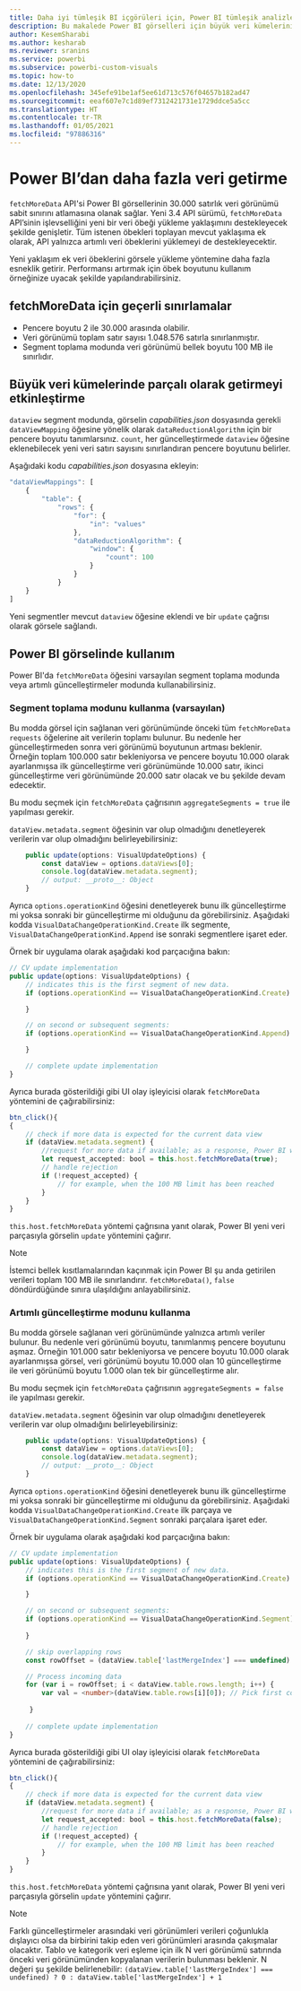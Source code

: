 ```yaml
---
title: Daha iyi tümleşik BI içgörüleri için, Power BI tümleşik analizlerinde Power BI'dan daha fazla veri getirme
description: Bu makalede Power BI görselleri için büyük veri kümelerini parçalı olarak getirmeyi etkinleştirme işlemi açıklanır. Power BI tümleşik analiz kullanarak daha iyi tümleşik BI içgörüleri elde edin.
author: KesemSharabi
ms.author: kesharab
ms.reviewer: sranins
ms.service: powerbi
ms.subservice: powerbi-custom-visuals
ms.topic: how-to
ms.date: 12/13/2020
ms.openlocfilehash: 345efe91be1af5ee61d713c576f04657b182ad47
ms.sourcegitcommit: eeaf607e7c1d89ef7312421731e1729ddce5a5cc
ms.translationtype: HT
ms.contentlocale: tr-TR
ms.lasthandoff: 01/05/2021
ms.locfileid: "97886316"
---
```

# <a name="fetch-more-data-from-power-bi"></a>Power BI’dan daha fazla veri getirme

`fetchMoreData` API'si Power BI görsellerinin 30.000 satırlık veri görünümü sabit sınırını atlamasına olanak sağlar. Yeni 3.4 API sürümü, `fetchMoreData` API’sinin işlevselliğini yeni bir veri öbeği yükleme yaklaşımını destekleyecek şekilde genişletir. Tüm istenen öbekleri toplayan mevcut yaklaşıma ek olarak, API yalnızca artımlı veri öbeklerini yüklemeyi de destekleyecektir.

Yeni yaklaşım ek veri öbeklerini görsele yükleme yöntemine daha fazla esneklik getirir. Performansı artırmak için öbek boyutunu kullanım örneğinize uyacak şekilde yapılandırabilirsiniz.

## <a name="limitations-of-fetchmoredata"></a>fetchMoreData için geçerli sınırlamalar

* Pencere boyutu 2 ile 30.000 arasında olabilir.
* Veri görünümü toplam satır sayısı 1.048.576 satırla sınırlanmıştır.
* Segment toplama modunda veri görünümü bellek boyutu 100 MB ile sınırlıdır.

## <a name="enable-a-segmented-fetch-of-large-datasets"></a>Büyük veri kümelerinde parçalı olarak getirmeyi etkinleştirme

`dataview` segment modunda, görselin *capabilities.json* dosyasında gerekli `dataViewMapping` öğesine yönelik olarak `dataReductionAlgorithm` için bir pencere boyutu tanımlarsınız. `count`, her güncelleştirmede `dataview` öğesine eklenebilecek yeni veri satırı sayısını sınırlandıran pencere boyutunu belirler.

Aşağıdaki kodu *capabilities.json* dosyasına ekleyin:

```typescript
"dataViewMappings": [
    {
        "table": {
            "rows": {
                "for": {
                    "in": "values"
                },
                "dataReductionAlgorithm": {
                    "window": {
                        "count": 100
                    }
                }
            }
    }
]
```

Yeni segmentler mevcut `dataview` öğesine eklendi ve bir `update` çağrısı olarak görsele sağlandı.

## <a name="usage-in-the-power-bi-visual"></a>Power BI görselinde kullanım

Power BI'da `fetchMoreData` öğesini varsayılan segment toplama modunda veya artımlı güncelleştirmeler modunda kullanabilirsiniz. 

### <a name="using-segments-aggregation-mode-default"></a>Segment toplama modunu kullanma (varsayılan)

Bu modda görsel için sağlanan veri görünümünde önceki tüm `fetchMoreData requests` öğelerine ait verilerin toplamı bulunur. Bu nedenle her güncelleştirmeden sonra veri görünümü boyutunun artması beklenir. Örneğin toplam 100.000 satır bekleniyorsa ve pencere boyutu 10.000 olarak ayarlanmışsa ilk güncelleştirme veri görünümünde 10.000 satır, ikinci güncelleştirme veri görünümünde 20.000 satır olacak ve bu şekilde devam edecektir.

Bu modu seçmek için `fetchMoreData` çağrısının `aggregateSegments = true` ile yapılması gerekir.

`dataView.metadata.segment` öğesinin var olup olmadığını denetleyerek verilerin var olup olmadığını belirleyebilirsiniz:

```typescript
    public update(options: VisualUpdateOptions) {
        const dataView = options.dataViews[0];
        console.log(dataView.metadata.segment);
        // output: __proto__: Object
    }
```

Ayrıca `options.operationKind` öğesini denetleyerek bunu ilk güncelleştirme mi yoksa sonraki bir güncelleştirme mi olduğunu da görebilirsiniz. Aşağıdaki kodda `VisualDataChangeOperationKind.Create` ilk segmente, `VisualDataChangeOperationKind.Append` ise sonraki segmentlere işaret eder.

Örnek bir uygulama olarak aşağıdaki kod parçacığına bakın:

```typescript
// CV update implementation
public update(options: VisualUpdateOptions) {
    // indicates this is the first segment of new data.
    if (options.operationKind == VisualDataChangeOperationKind.Create) {

    }

    // on second or subsequent segments:
    if (options.operationKind == VisualDataChangeOperationKind.Append) {

    }

    // complete update implementation
}
```

Ayrıca burada gösterildiği gibi UI olay işleyicisi olarak `fetchMoreData` yöntemini de çağırabilirsiniz:

```typescript
btn_click(){
{
    // check if more data is expected for the current data view
    if (dataView.metadata.segment) {
        //request for more data if available; as a response, Power BI will call update method
        let request_accepted: bool = this.host.fetchMoreData(true);
        // handle rejection
        if (!request_accepted) {
            // for example, when the 100 MB limit has been reached
        }
    }
}
```

`this.host.fetchMoreData` yöntemi çağrısına yanıt olarak, Power BI yeni veri parçasıyla görselin `update` yöntemini çağırır.

> [!NOTE]
> İstemci bellek kısıtlamalarından kaçınmak için Power BI şu anda getirilen verileri toplam 100 MB ile sınırlandırır. `fetchMoreData()`, `false` döndürdüğünde sınıra ulaşıldığını anlayabilirsiniz.

### <a name="using-incremental-updates-mode"></a>Artımlı güncelleştirme modunu kullanma

Bu modda görsele sağlanan veri görünümünde yalnızca artımlı veriler bulunur. Bu nedenle veri görünümü boyutu, tanımlanmış pencere boyutunu aşmaz. Örneğin 101.000 satır bekleniyorsa ve pencere boyutu 10.000 olarak ayarlanmışsa görsel, veri görünümü boyutu 10.000 olan 10 güncelleştirme ile veri görünümü boyutu 1.000 olan tek bir güncelleştirme alır.

Bu modu seçmek için `fetchMoreData` çağrısının `aggregateSegments = false` ile yapılması gerekir.

`dataView.metadata.segment` öğesinin var olup olmadığını denetleyerek verilerin var olup olmadığını belirleyebilirsiniz:

```typescript
    public update(options: VisualUpdateOptions) {
        const dataView = options.dataViews[0];
        console.log(dataView.metadata.segment);
        // output: __proto__: Object
    }
```

Ayrıca `options.operationKind` öğesini denetleyerek bunu ilk güncelleştirme mi yoksa sonraki bir güncelleştirme mi olduğunu da görebilirsiniz. Aşağıdaki kodda `VisualDataChangeOperationKind.Create` ilk parçaya ve `VisualDataChangeOperationKind.Segment` sonraki parçalara işaret eder.

Örnek bir uygulama olarak aşağıdaki kod parçacığına bakın:

```typescript
// CV update implementation
public update(options: VisualUpdateOptions) {
    // indicates this is the first segment of new data.
    if (options.operationKind == VisualDataChangeOperationKind.Create) {

    }

    // on second or subsequent segments:
    if (options.operationKind == VisualDataChangeOperationKind.Segment) {
        
    }

    // skip overlapping rows 
    const rowOffset = (dataView.table['lastMergeIndex'] === undefined) ? 0 : dataView.table['lastMergeIndex'] + 1;

    // Process incoming data
    for (var i = rowOffset; i < dataView.table.rows.length; i++) {
        var val = <number>(dataView.table.rows[i][0]); // Pick first column               
            
     }
     
    // complete update implementation
}
```

Ayrıca burada gösterildiği gibi UI olay işleyicisi olarak `fetchMoreData` yöntemini de çağırabilirsiniz:

```typescript
btn_click(){
{
    // check if more data is expected for the current data view
    if (dataView.metadata.segment) {
        //request for more data if available; as a response, Power BI will call update method
        let request_accepted: bool = this.host.fetchMoreData(false);
        // handle rejection
        if (!request_accepted) {
            // for example, when the 100 MB limit has been reached
        }
    }
}
```

`this.host.fetchMoreData` yöntemi çağrısına yanıt olarak, Power BI yeni veri parçasıyla görselin `update` yöntemini çağırır.

> [!NOTE]
> Farklı güncelleştirmeler arasındaki veri görünümleri verileri çoğunlukla dışlayıcı olsa da birbirini takip eden veri görünümleri arasında çakışmalar olacaktır.
> Tablo ve kategorik veri eşleme için ilk N veri görünümü satırında önceki veri görünümünden kopyalanan verilerin bulunması beklenir.
> N değeri şu şekilde belirlenebilir: `(dataView.table['lastMergeIndex'] === undefined) ? 0 : dataView.table['lastMergeIndex'] + 1`